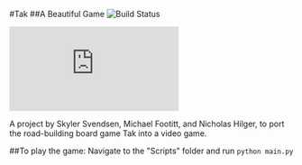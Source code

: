 #Tak
##A Beautiful Game
![Build Status](https://travis-ci.com/NDSU-CSCI313-Borchert/final-tak-1pm.svg?token=Jcpz1qcPpqKpWmWrkdHC&branch=master)

![Check out the game rules here!](https://cheapass.com/wp-content/uploads/2016/05/TakWebRules.pdf "Tak's Rules")

A project by Skyler Svendsen, Michael Footitt, and Nicholas Hilger, to port the road-building board game
Tak into a video game.

##To play the game:
Navigate to the "Scripts" folder and run
`python main.py`
